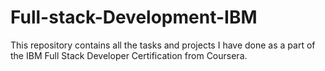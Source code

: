 # Full-stack-Development-IBM
This repository contains all the tasks and projects I have done as a part of the IBM Full Stack Developer Certification from Coursera.
